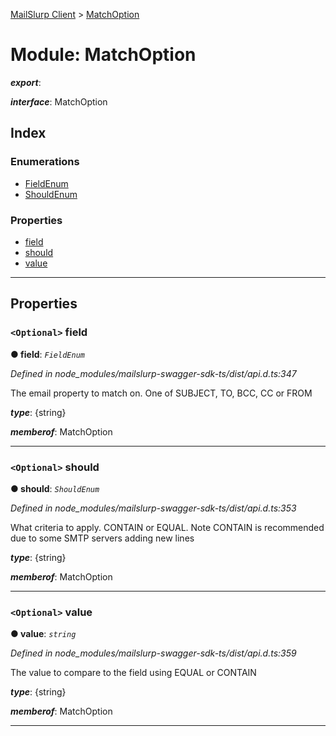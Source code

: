 [MailSlurp Client](../README.md) > [MatchOption](../modules/matchoption.md)

# Module: MatchOption

*__export__*: 

*__interface__*: MatchOption

## Index

### Enumerations

* [FieldEnum](../enums/matchoption.fieldenum.md)
* [ShouldEnum](../enums/matchoption.shouldenum.md)

### Properties

* [field](matchoption.md#field)
* [should](matchoption.md#should)
* [value](matchoption.md#value)

---

## Properties

<a id="field"></a>

### `<Optional>` field

**● field**: *`FieldEnum`*

*Defined in node_modules/mailslurp-swagger-sdk-ts/dist/api.d.ts:347*

The email property to match on. One of SUBJECT, TO, BCC, CC or FROM

*__type__*: {string}

*__memberof__*: MatchOption

___
<a id="should"></a>

### `<Optional>` should

**● should**: *`ShouldEnum`*

*Defined in node_modules/mailslurp-swagger-sdk-ts/dist/api.d.ts:353*

What criteria to apply. CONTAIN or EQUAL. Note CONTAIN is recommended due to some SMTP servers adding new lines

*__type__*: {string}

*__memberof__*: MatchOption

___
<a id="value"></a>

### `<Optional>` value

**● value**: *`string`*

*Defined in node_modules/mailslurp-swagger-sdk-ts/dist/api.d.ts:359*

The value to compare to the field using EQUAL or CONTAIN

*__type__*: {string}

*__memberof__*: MatchOption

___

